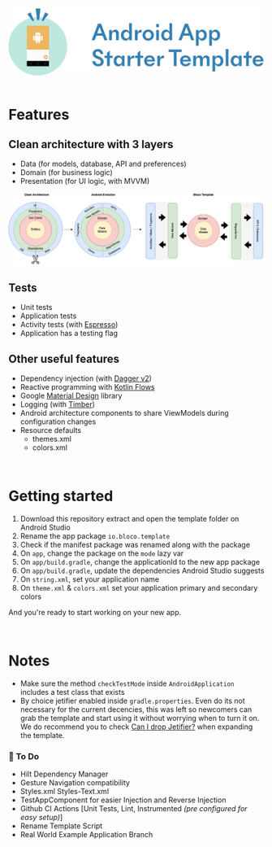  <img src="images/logo.png" alt="ArchiTecture logo"/>
<br /><br />

# Features

## Clean architecture with 3 layers
- Data (for models, database, API and preferences)
- Domain (for business logic)
- Presentation (for UI logic, with MVVM)

 <img src="images/AndroidTemplate-CleanArchitecture.png" alt="ArchiTecture logo"/>

## Tests
- Unit tests
- Application tests
- Activity tests (with [Espresso](https://google.github.io/android-testing-support-library/docs/espresso/))
- Application has a testing flag
    
## Other useful features
- Dependency injection (with [Dagger v2](http://google.github.io/dagger/))
- Reactive programming with [Kotlin Flows](https://kotlinlang.org/docs/reference/coroutines/flow.html)
- Google [Material Design](https://material.io/blog/android-material-theme-color) library
- Logging (with [Timber](https://github.com/JakeWharton/timber))
- Android architecture components to share ViewModels during configuration changes
- Resource defaults
    - themes.xml
    - colors.xml

<br />

# Getting started

1. Download this repository extract and open the template folder on Android Studio
2. Rename the app package `io.bloco.template`
3. Check if the manifest package was renamed along with the package
4. On `app`, change the package on the `mode` lazy var
5. On `app/build.gradle`, change the applicationId to the new app package
6. On `app/build.gradle`, update the dependencies Android Studio suggests
7. On `string.xml`, set your application name
8. On `theme.xml` & `colors.xml` set your application primary and secondary colors 

And you're ready to start working on your new app.

<br />

# Notes
- Make sure the method `checkTestMode` inside `AndroidApplication` includes a test class
  that exists
- By choice jetifier enabled inside `gradle.properties`. Even do its not necessary for the current decencies, this was left so 
newcomers can grab the template and start using it without worrying when to turn it on.
 We do recommend you to check [Can I drop Jetifier?](https://github.com/plnice/can-i-drop-jetifier) when expanding the template.

### 📝 To Do

- Hilt Dependency Manager
- Gesture Navigation compatibility 
- Styles.xml Styles-Text.xml
- TestAppComponent for easier Injection and Reverse Injection
- Github CI Actions [Unit Tests, Lint, Instrumented _(pre configured for easy setup)_]
- Rename Template Script
- Real World Example Application Branch
